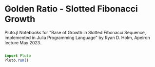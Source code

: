 # Golden Ratio - Slotted Fibonacci Growth

Pluto.jl Notebooks for "Base of Growth in Slotted Fibonacci Sequence, implemented in Julia Programming Language" by Ryan D. Holm, Apeiron lecture May 2023.

```jl

import Pluto
Pluto.run()

```
